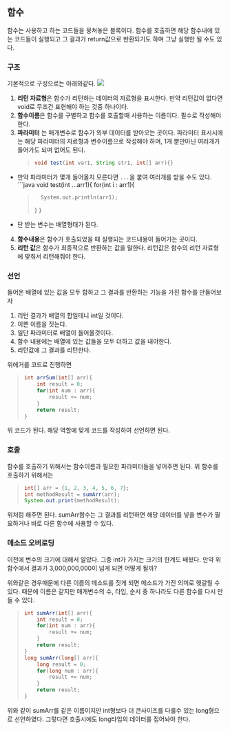 함수
---

함수는 사용하고 하는 코드들을 뭉쳐놓은 블록이다. 함수를 호출하면 해당 함수내에 있는 코드들이 실행되고 그 결과가 return값으로 반환되기도 하며 그냥 실행만 될 수도 있다.

### 구조

기본적으로 구성으로는 아래와같다. ![](https://velog.velcdn.com/images/faulty337/post/a092a7df-8577-478d-8aad-f13b165566ef/image.png)

1. **리턴 자료형**은 함수가 리턴하는 데이터의 자료형을 표시한다. 만약 리턴값이 없다면 void로 무조건 표현해야 하는 것중 하나이다.
2. **함수이름**은 함수를 구별하고 함수를 호출할때 사용하는 이름이다. 필수로 작성해야한다.
3. **파라미터** 는 매개변수로 함수가 외부 데이터를 받아오는 곳이다. 파라미터 표시시에는 해당 파라미터의 자료형과 변수이름으로 작성해야 하며, 1개 뿐만아닌 여러개가 들어가도 되며 없어도 된다.
   >
   > ```java
   > void test(int var1, String str1, int[] arr){}
   > ```

* 만약 파라미터가 몇개 들어올지 모른다면 `...`을 붙여 여러개를 받을 수도 있다. \`\`\`java void test(int ...arr1){ for(int i : arr1){
  >
  >       System.out.println(arr1);
  >
  > } }
* 단 받는 변수는 배열형태가 된다.

4. **함수내용**은 함수가 호출되었을 때 실행되는 코드내용이 들어가는 곳이다.
5. **리턴 값**은 함수가 최종적으로 반환하는 값을 말한다. 리턴값은 함수의 리턴 자료형에 맞춰서 리턴해줘야 한다.

### 선언

들어온 배열에 있는 값을 모두 합하고 그 결과를 반환하는 기능을 가진 함수를 만들어보자

1. 리턴 결과가 배열의 합일테니 int일 것이다.
2. 이쁜 이름을 짓는다.
3. 일단 파라미터로 배열이 들어올것이다.
4. 함수 내용에는 배열에 있는 값들을 모두 더하고 값을 내야한다.
5. 리턴값에 그 결과를 리턴한다.

위에거를 코드로 진행하면
>
> ```java
> int arrSum(int[] arr){
>     int result = 0;
>     for(int num : arr){
>         result += num;
>     }
>     return result;
> }
> ```

위 코드가 된다. 해당 역할에 맞게 코드를 작성하여 선언하면 된다.

### 호출

함수를 호출하기 위해서는 함수이름과 필요한 파라미터들을 넣어주면 된다. 위 함수를 호출하기 위해서는
>
> ```java
> int[] arr = {1, 2, 3, 4, 5, 6, 7};
> int methodResult = sumArr(arr);
> System.out.print(methodResult);
> ```

위처럼 해주면 된다. sumArr함수는 그 결과를 리턴하면 해당 데이터를 넣을 변수가 필요하거나 바로 다른 함수에 사용할 수 있다.

### 메소드 오버로딩

이전에 변수의 크기에 대해서 알았다. 그중 int가 가지는 크기의 한계도 배웠다. 만약 위 함수에서 결과가 3,000,000,000이 넘게 되면 어떻게 될까?

위와같은 경우때문에 다른 이름의 메소드를 짓게 되면 메소드가 가진 의미로 헷갈릴 수 있다. 때문에 이름은 같지만 매개변수의 수, 타입, 순서 중 하나라도 다른 함수를 다시 만들 수 있다.
>
> ```java
> int sumArr(int[] arr){
>     int result = 0;
>     for(int num : arr){
>         result += num;
>     }
>     return result;
> }
> long sumArr(long[] arr){
>     long result = 0;
>     for(long num : arr){
>         result += num;
>     }
>     return result;
> }
> ```

위와 같이 sumArr를 같은 이름이지만 int형보다 더 큰사이즈를 다룰수 있는 long형으로 선언하였다. 그렇다면 호출시에도 long타입의 데이터를 집어놔야 한다.
